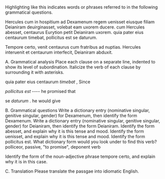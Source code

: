 Highlighting like this indicates words or phrases referred to in the following grammatical questions.

Hercules cum in hospitium ad Dexamenum regem uenisset eiusque filiam Deianiram deuirginasset, volebat eam uxorem ducere. cum Hercules abesset, centaurus Eurytion petit Deianiram uxorem. quia pater eius centaurum timebat, pollicitus est se daturum.

Tempore certo, venit centaurus cum fratribus ad nuptias. Hercules interuenit et centaurum interfecit, Deianiram abduxit.

A. Grammatical analysis
Place each clause on a separate line, indented to show its level of subordination. Italicize the verb of each clause by surrounding it with asterisks.

quia pater eius centaurum *timebat* , Since

*pollicitus est* ---- he promised that

se *daturum* . he would give 



B. Grammatical questions
Write a dictionary entry (nominative singular, genitive singular, gender) for Dexamenum, then identify the form Dexamenum.
Write a dictionary entry (nominative singular, genitive singular, gender) for Deianiram, then identify the form Deianiram.
Identify the form abesset, and explain why it is this tense and mood.
Identify the form uenisset, and explain why it is this tense and mood.
Identify the form pollicitus est. What dictionary form would you look under to find this verb? polliceor, passive, "to promise", deponent verb 

Identify the form of the noun-adjective phrase tempore certo, and explain why it is in this case.


C. Translation
Please translate the passgae into idiomatic English.

